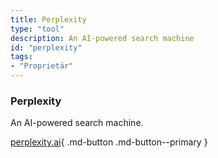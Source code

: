 ```yaml
---
title: Perplexity
type: "tool"
description: An AI-powered search machine
id: "perplexity"
tags:
- "Proprietär"
---
```


### Perplexity

An AI-powered search machine.

[perplexity.ai](https://www.perplexity.ai/){ .md-button .md-button--primary } 
